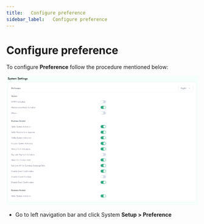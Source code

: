 ```yaml
---
title:   Configure preference
sidebar_label:   Configure preference
---
```


# Configure preference

To configure **Preference**  follow the procedure mentioned below:

![Docusaurus Plushie](../assets/faculty/preference.png)

- Go to left navigation bar and click  System **Setup > Preference**
